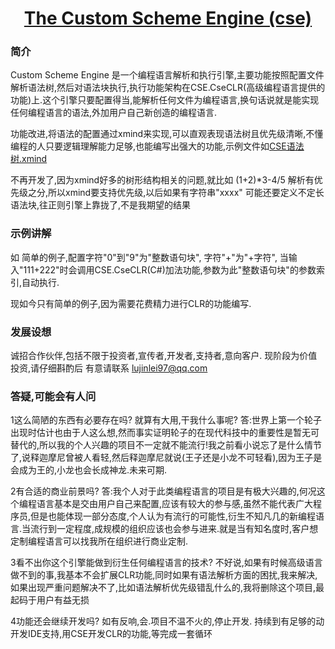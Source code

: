 <h1 align="center"><a href="https://github.com/LuJinLei97/CSE">The Custom Scheme Engine (cse)</a></h1>

### 简介

Custom Scheme Engine 是一个编程语言解析和执行引擎,主要功能按照配置文件解析语法树,然后对语法块执行,执行功能架构在CSE.CseCLR(高级编程语言提供的功能)上.这个引擎只要配置得当,能解析任何文件为编程语言,换句话说就是能实现任何编程语言的语法,外加用户自己新创造的编程语言.

功能改进,将语法的配置通过xmind来实现,可以直观表现语法树且优先级清晰,不懂编程的人只要逻辑理解能力足够,也能编写出强大的功能,示例文件如[CSE语法树.xmind](https://github.com/LuJinLei97/CSE/blob/main/CSE语法树.xmind)

不再开发了,因为xmind好多的树形结构相关的问题,就比如 (1+2)*3-4/5 解析有优先级之分,所以xmind要支持优先级,以后如果有字符串"xxxx" 可能还要定义不定长语法块,往正则引擎上靠拢了,不是我期望的结果

### 示例讲解

如 简单的例子,配置字符"0"到"9"为"整数语句块", 字符"+"为"+字符", 当输入"111+222"时会调用CSE.CseCLR(C#)加法功能,参数为此"整数语句块"的参数索引,自动执行.

现如今只有简单的例子,因为需要花费精力进行CLR的功能编写.

### 发展设想

诚招合作伙伴,包括不限于投资者,宣传者,开发者,支持者,意向客户. 现阶段为价值投资,请仔细斟酌后 有意请联系 lujinlei97@qq.com

### 答疑,可能会有人问

1这么简陋的东西有必要存在吗?  就算有大用,干我什么事呢? 
答:世界上第一个轮子出现时估计也由于人这么想,然而事实证明轮子的在现代科技中的重要性是暂无可替代的,所以我的个人兴趣的项目不一定就不能流行!我之前看小说忘了是什么情节了,说释迦摩尼曾被人看轻,然后释迦摩尼就说(王子还是小龙不可轻看),因为王子是会成为王的,小龙也会长成神龙.未来可期.

2有合适的商业前景吗? 
答:我个人对于此类编程语言的项目是有极大兴趣的,何况这个编程语言基本是交由用户自己来配置,应该有较大的参与感,虽然不能代表广大程序员,但是也能体现一部分态度,个人认为有流行的可能性,衍生不知凡几的新编程语言.当流行到一定程度,成规模的组织应该也会参与进来.就是当有知名度时,客户想定制编程语言可以找我所在组织进行商业定制.

3看不出你这个引擎能做到衍生任何编程语言的技术?
不好说,如果有时候高级语言做不到的事,我基本不会扩展CLR功能,同时如果有语法解析方面的困扰,我来解决,如果出现严重问题解决不了,比如语法解析优先级错乱什么的,我将删除这个项目,最起码于用户有益无损

4功能还会继续开发吗?
如有反响,会.项目不温不火的,停止开发.
持续到有足够的动开发IDE支持,用CSE开发CLR的功能,等完成一套循环
